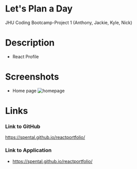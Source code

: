 # Let's Plan a Day
JHU Coding Bootcamp-Project 1 (Anthony, Jackie, Kyle, Nick)
# Description
-  React Profile 
# Screenshots
- Home page
 ![homepage](./images/demo.png)
# Links
### Link to GitHub
https://spental.github.io/reactportfolio/
### Link to Application
- https://spental.github.io/reactportfolio/

